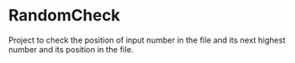 # RandomCheck
Project to check the position of input number in the file and its next highest number and its position in the file.
